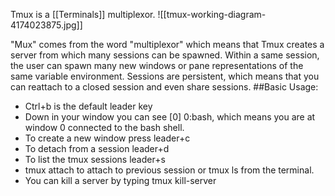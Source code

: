 Tmux is a [[Terminals]] multiplexor. ![[tmux-working-diagram-4174023875.jpg]]

"Mux" comes from the word "multiplexor" which means that Tmux creates a server from which many sessions can be spawned. Within a same session, the user can spawn many new windows or pane representations of the same variable environment.
Sessions are persistent, which means that you can reattach to a closed session and even share sessions.
##Basic Usage:
- Ctrl+b is the default leader key
- Down in your window you can see [0] 0:bash, which means you are at window 0 connected to the bash shell. 
- To create a new window press leader+c
- To detach from a session leader+d
- To list the tmux sessions leader+s
- tmux attach to attach to previous session or tmux ls from the terminal.
- You can kill a server by typing tmux kill-server